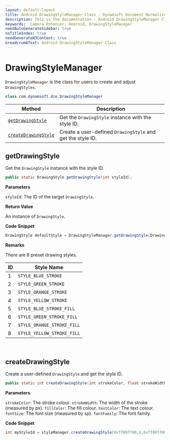 ```yaml
---
layout: default-layout
title: Android DrawingStyleManager Class - Dynamsoft Document Normalizer Documents
description: This is the documentation - Android DrawingStyleManager Class page of Dynamsoft Camera Enhancer.
keywords:  Camera Enhancer, Android, DrawingStyleManager
needAutoGenerateSidebar: true
noTitleIndex: true
needGenerateH3Content: true
breadcrumbText: Android DrawingStyleManager Class
---
```


# DrawingStyleManager

`DrawingStyleManager` is the class for users to create and adjust `DrawingStyles`.

```java
class com.dynamsoft.dce.DrawingStyleManager
```

| Method | Description |
| ------ | ----------- |
| [`getDrawingStyle`](#getdrawingstyle) | Get the `DrawingStyle` instance with the style ID. |
| [`createDrawingStyle`](#createdrawingstyle) | Create a user-defined `DrawingStyle` and get the style ID. |

## getDrawingStyle

Get the `DrawingStyle` instance with the style ID.

```java
public static DrawingStyle getDrawingStyle(int styleId);
```

**Parameters**

`styleId`: The ID of the target `DrawingStyle`.

**Return Value**

An instance of `DrawingStyle`.

**Code Snippet**

```java
DrawingStyle defaultStyle = DrawingStyleManager.getDrawingStyle(DrawingStyleManager.STYLE_ORANGE_STROKE);
```

**Remarks**

There are 8 preset drawing styles.

| ID | Style Name |
| -- | ---------- |
| 1 | `STYLE_BLUE_STROKE` |
| 2 | `STYLE_GREEN_STROKE` |
| 3 | `STYLE_ORANGE_STROKE` |
| 4 | `STYLE_YELLOW_STROKE` |
| 5 | `STYLE_BLUE_STROKE_FILL` |
| 6 | `STYLE_GREEN_STROKE_FILL` |
| 7 | `STYLE_ORANGE_STROKE_FILL` |
| 8 | `STYLE_YELLOW_STROKE_FILL` |

&nbsp;

## createDrawingStyle

Create a user-defined `DrawingStyle` and get the style ID.

```java
public static int createDrawingStyle(int strokeColor, float strokeWidth, int fillColor, int textColor, int fontSize, String fontFamily);
```

**Parameters**

`strokeColor`: The stroke colour.
`strokeWidth`: The width of the stroke (measured by px).
`fillColor`: The fill colour.
`textColor`: The text colour.
`fontSize`: The font size (measured by sp).
`fontFamily`: The font family.

**Code Snippet**

```java
int myStyleId = styleManager.createDrawingStyle(0xff00ff00,2,0xff00ff00,0xff00ff00,12,"sans-serif")
```
